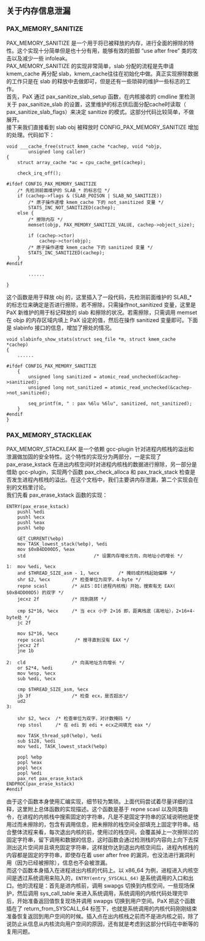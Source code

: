 ## 关于内存信息泄漏
### PAX_MEMORY_SANITIZE
PAX_MEMORY_SANITIZE 是一个用于将已被释放的内存，进行全面的擦除的特性。这个实现十分简单但是也十分有用，能够有效的抵御 “use after free” 类的攻击以及减少一些 infoleak。  
PAX_MEMORY_SANITIZE 的实现非常简单，slab 分配的流程是先申请 kmem_cache 再分配 slab，kmem_cache往往在初始化中做。真正实现擦除数据的工作只是在 slab 的释放中去做即可，但是还有一些琐碎的维护一些标志的工作。  
首先，PaX 通过 pax_sanitize_slab_setup 函数，在内核接收的 cmdline 里检测关于 pax_sanitize_slab 的设置，这里维护的标志供后面分配cache时读取（ pax_sanitize_slab_flags）来决定 sanitize 的模式。这部分代码比较简单，不做展开。  
接下来我们直接看到 slab obj 被释放时 CONFIG_PAX_MEMORY_SANITIZE 增加的处理。代码如下：
```  
void ___cache_free(struct kmem_cache *cachep, void *objp,
		unsigned long caller)
{
	struct array_cache *ac = cpu_cache_get(cachep);

	check_irq_off();

#ifdef CONFIG_PAX_MEMORY_SANITIZE
	/* 先检测前面维护的 SLAB_* 的标志位 */
	if (cachep->flags & (SLAB_POISON | SLAB_NO_SANITIZE))
		/* 原子操作递增 kmem_cache 下的 not_sanitized 变量 */
		STATS_INC_NOT_SANITIZED(cachep);
	else {
		/* 擦除内存 */
		memset(objp, PAX_MEMORY_SANITIZE_VALUE, cachep->object_size);

		if (cachep->ctor)
			cachep->ctor(objp);
		/* 原子操作递增 kmem_cache 下的 sanitized 变量 */
		STATS_INC_SANITIZED(cachep);
	}
#endif

        ......

}
```  
这个函数是用于释放 obj 的，这里插入了一段代码，先检测前面维护的 SLAB_* 的标志位来确定是否进行擦除，若不擦除，只需操作not_sanitized 变量，这里是 PaX 新维护的用于标记释放的 slab 和擦除的状况。若需擦除，只需调用 memset 在 objp 的内存区域内填上 PaX 设定的值，然后在操作 sanitized 变量即可。下面是 slabinfo 接口的信息，增加了擦处的情况。  
```  
void slabinfo_show_stats(struct seq_file *m, struct kmem_cache *cachep)
{
	......
	
#ifdef CONFIG_PAX_MEMORY_SANITIZE
	{
		unsigned long sanitized = atomic_read_unchecked(&cachep->sanitized);
		unsigned long not_sanitized = atomic_read_unchecked(&cachep->not_sanitized);

		seq_printf(m, " : pax %6lu %6lu", sanitized, not_sanitized);
	}
#endif
}
```  
### PAX_MEMORY_STACKLEAK
PAX_MEMORY_STACKLEAK 是一个依赖 gcc-plugin 针对进程内核栈的溢出和泄漏做加固的安全特性。这个特性的实现分为两部分，一是实现了 pax_erase_kstack 在进出内核空间时对进程内核栈的数据进行擦除，另一部分是借助 gcc-plugin，实现两个函数 pax_check_alloca 和 pax_track_stack 检查是否发生进程內核栈的溢出。在这个文档中，我们主要讲内存泄漏，第二个实现会在别的文档里讨论。  
我们先看 pax_erase_kstack 函数的实现：  
```  
ENTRY(pax_erase_kstack)
	pushl %edi
	pushl %ecx
	pushl %eax
	pushl %ebp

	GET_CURRENT(%ebp)
	mov TASK_lowest_stack(%ebp), %edi
	mov $0xB4DD00D5, %eax
	std                         /* 设置内存增长方向，向地址小的增长 */

1:	mov %edi, %ecx
	and $THREAD_SIZE_asm - 1, %ecx       /* 掩码或的栈起始偏移 */
	shr $2, %ecx        /* 检查单位为双字，4-byte */
	repne scasl         /* 从ES：DI(进程内核栈）开始，搜索有无 EAX( $0xB4DD00D5) 的双字 */
	jecxz 2f            /* 找到跳转 */

	cmp $2*16, %ecx     /* 当 ecx 小于 2×16 即，距离栈底（高地址），2×16×4-byte处 */
	jc 2f

	mov $2*16, %ecx
	repe scasl           /* 搜寻直到没有 EAX */
	jecxz 2f
	jne 1b

2:	cld                 /* 向高地址方向增长 */
	or $2*4, %edi
	mov %esp, %ecx
	sub %edi, %ecx

	cmp $THREAD_SIZE_asm, %ecx
	jb 3f               /* 检查 ecx，是否超出*/
	ud2
3:

	shr $2, %ecx  /* 检查单位为双字，对计数掩码 */
	rep stosl     /* 在 edi 到 edi + ecx之间填充 eax */

	mov TASK_thread_sp0(%ebp), %edi
	sub $128, %edi
	mov %edi, TASK_lowest_stack(%ebp)

	popl %ebp
	popl %eax
	popl %ecx
	popl %edi
	pax_ret pax_erase_kstack
ENDPROC(pax_erase_kstack)
#endif
```  
由于这个函数本身使用汇编实现，细节较为繁琐。上面代码尝试着尽量详细的注释，这里附上总体函数的实现描述。这个函数是基于 repne scasl 以及同类指令，在进程的内核栈中搜索固定的字符串，凡是不是固定字符串的区域说明他是使用过而未擦除的，包含有调用信息，把未擦除的栈空间全部填充上固定字符串。结合整体流程来看，每次退出内核的前，使用过的栈空间，会覆盖掉上一次擦除过的固定字符串，留下调用和数据的信息，这时函数会通过检测栈的内容向上向下去探测出这片空间并且填充固定字符串，这样就你达到退出内核空间后，进程內核栈的内容都是固定的字符串，即使存在着 user after free 的漏洞，也没法进行漏洞利用（因为已经被擦除），信息也不会被泄漏。  
而这个函数本身插入在进程进出内核的代码上。以 x86_64 为例，进程进入内核空间是透过系统调用来陷入的，`ENTRY(entry_SYSCALL_64)` 是系统调用的入口和出口。他的流程是：首先是进内核前，调用 swapgs 切换到内核空间，一些现场保护，然后调用 sys_call_table 来进入系统调用，系统调用的内核代码处理完毕后，开始准备返回值恢复现场并调用 swapgs 切换到用户空间。PaX 把这个函数插在了 return_from_SYSCALL_64 标签下，也就是系统调用的内核代码刚刚结束准备恢复返回到用户空间的时候。插入点在出内核栈之前而不是进内核之前，除了说防止从信息从内核流向用户空间的原因，还有就是考虑到这部分代码在中断等的复用问题。
